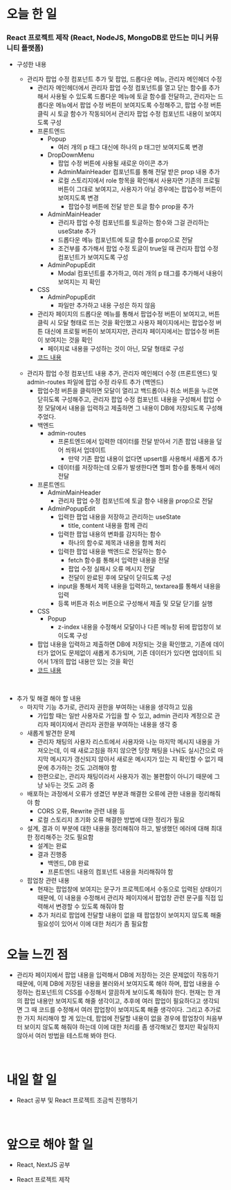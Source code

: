 # 오늘 한 일

### React 프로젝트 제작 (React, NodeJS, MongoDB로 만드는 미니 커뮤니티 플랫폼)

- 구성한 내용

  - 관리자 팝업 수정 컴포넌트 추가 및 팝업, 드롭다운 메뉴, 관리자 메인헤더 수정
    - 관리자 메인헤더에서 관리자 팝업 수정 컴포넌트를 열고 닫는 함수를 추가해서 사용될 수 있도록 드롭다운 메뉴에 토글 함수를 전달하고, 관리자는 드롭다운 메뉴에서 팝업 수정 버튼이 보여지도록 수정해주고, 팝업 수정 버튼 클릭 시 토글 함수가 작동되어서 관리자 팝업 수정 컴포넌트 내용이 보여지도록 구성
    - 프론트엔드
      - Popup
        - 여러 개의 p 태그 대신에 하나의 p 태그만 보여지도록 변경
      - DropDownMenu
        - 팝업 수정 버튼에 사용될 새로운 아이콘 추가
        - AdminMainHeader 컴포넌트를 통해 전달 받은 prop 내용 추가
        - 로컬 스토리지에서 role 항목을 확인해서 사용자면 기존의 프로필 버튼이 그대로 보여지고, 사용자가 아닐 경우에는 팝업수정 버튼이 보여지도록 변경
          - 팝업수정 버튼에 전달 받은 토글 함수 prop을 추가
      - AdminMainHeader
        - 관리자 팝업 수정 컴포넌트를 토글하는 함수와 그걸 관리하는 useState 추가
        - 드롭다운 메뉴 컴포넌트에 토글 함수를 prop으로 전달
        - 조건부를 추가해서 팝업 수정 토글이 true일 때 관리자 팝업 수정 컴포넌트가 보여지도록 구성
      - AdminPopupEdit
        - Modal 컴포넌트를 추가하고, 여러 개의 p 태그를 추가해서 내용이 보여지는 지 확인
    - CSS
      - AdminPopupEdit
        - 파일만 추가하고 내용 구성은 하지 않음
    - 관리자 페이지의 드롭다운 메뉴를 통해서 팝업수정 버튼이 보여지고, 버튼 클릭 시 모달 형태로 뜨는 것을 확인했고 사용자 페이지에서는 팝업수정 버튼 대신에 프로필 버튼이 보여지지만, 관리자 페이지에서는 팝업수정 버튼이 보여지는 것을 확인
      - 페이지로 내용을 구성하는 것이 아닌, 모달 형태로 구성
    - [코드 내용](https://github.com/jeongsangtae/mini-community-platform/commit/851c6ab37503686044a9891e396d7ee9d13019c0)

  <br />

  - 관리자 팝업 수정 컴포넌트 내용 추가, 관리자 메인헤더 수정 (프론트엔드) 및 admin-routes 파일에 팝업 수정 라우트 추가 (백엔드)
    - 팝업수정 버튼을 클릭하면 모달이 열리고 백드롭이나 취소 버튼을 누르면 닫히도록 구성해주고, 관리자 팝업 수정 컴포넌트 내용을 구성해서 팝업 수정 모달에서 내용을 입력하고 제출하면 그 내용이 DB에 저장되도록 구성해주었다.
    - 백엔드
      - admin-routes
        - 프론트엔드에서 입력한 데이터를 전달 받아서 기존 팝업 내용을 덮어 씌워서 업데이트
          - 만약 기존 팝업 내용이 없다면 upsert를 사용해서 새롭게 추가
        - 데이터를 저장하는데 오류가 발생한다면 헬퍼 함수를 통해서 에러 전달
    - 프론트엔드
      - AdminMainHeader
        - 관리자 팝업 수정 컴포넌트에 토글 함수 내용을 prop으로 전달
      - AdminPopupEdit
        - 입력한 팝업 내용을 저장하고 관리하는 useState
          - title, content 내용을 함께 관리
        - 입력한 팝업 내용의 변화를 감지하는 함수
          - 하나의 함수로 제목과 내용을 함께 처리
        - 입력한 팝업 내용을 백엔드로 전달하는 함수
          - fetch 함수를 통해서 입력한 내용을 전달
          - 팝업 수정 실패시 오류 메시지 전달
          - 전달이 완료된 후에 모달이 닫히도록 구성
        - input을 통해서 제목 내용을 입력하고, textarea를 통해서 내용을 입력
        - 등록 버튼과 취소 버튼으로 구성해서 제출 및 모달 닫기를 실행
    - CSS
      - Popup
        - z-index 내용을 수정해서 모달이나 다른 메뉴창 뒤에 팝업창이 보이도록 구성
    - 팝업 내용을 입력하고 제출하면 DB에 저장되는 것을 확인했고, 기존에 데이터가 없어도 문제없이 새롭게 추가되며, 기존 데이터가 있다면 업데이트 되어서 1개의 팝업 내용만 있는 것을 확인
    - [코드 내용](https://github.com/jeongsangtae/mini-community-platform/commit/35ddea2be5d8cbdd5c8275840d1d405d30644e0e)

<br />

- 추가 및 해결 해야 할 내용
  - 마지막 기능 추가로, 관리자 권한을 부여하는 내용을 생각하고 있음
    - 가입할 때는 일반 사용자로 가입을 할 수 있고, admin 관리자 계정으로 관리자 페이지에서 관리자 권한을 부여하는 내용을 생각 중
  - 새롭게 발견한 문제
    - 관리자 채팅의 사용자 리스트에서 사용자와 나눈 마지막 메시지 내용을 가져오는데, 이 때 새로고침을 하지 않으면 당장 채팅을 나눠도 실시간으로 마지막 메시지가 갱신되지 않아서 새로운 메시지가 있는 지 확인할 수 없기 때문에 추가하는 것도 고려해야 함
    - 한편으로는, 관리자 채팅이라서 사용자가 겪는 불편함이 아니기 때문에 그냥 놔두는 것도 고려 중
  - 배포하는 과정에서 오류가 생겼던 부분과 해결한 오류에 관한 내용을 정리해줘야 함
    - CORS 오류, Rewrite 관련 내용 등
    - 로컬 스토리지 초기화 오류 해결한 방법에 대한 정리가 필요
  - 설계, 결과 이 부분에 대한 내용을 정리해줘야 하고, 발생했던 에러에 대해 최대한 정리해주는 것도 필요함
    - 설계는 완료
    - 결과 진행중
      - 백엔드, DB 완료
      - 프론트엔드 내용의 컴포넌트 내용을 처리해줘야 함
  - 팝업창 관련 내용
    - 현재는 팝업창에 보여지는 문구가 프로젝트에서 수동으로 입력된 상태이기 때문에, 이 내용을 수정해서 관리자 페이지에서 팝업창 관련 문구를 직접 입력해서 변경할 수 있도록 해줘야 함
    - 추가 처리로 팝업에 전달할 내용이 없을 때 팝업창이 보여지지 않도록 해줄 필요성이 있어서 이에 대한 처리가 좀 필요함

# 오늘 느낀 점

- 관리자 페이지에서 팝업 내용을 입력해서 DB에 저장하는 것은 문제없이 작동하기 때문에, 이제 DB에 저장된 내용을 불러와서 보여지도록 해야 하며, 팝업 내용을 수정하는 컴포넌트의 CSS를 수정해서 깔끔하게 보이도록 해줘야 한다. 현재는 한 개의 팝업 내용만 보여지도록 해줄 생각이고, 추후에 여러 팝업이 필요하다고 생각되면 그 때 코드를 수정해서 여러 팝업창이 보여지도록 해줄 생각이다. 그리고 추가로 한 가지 처리해야 할 게 있는데, 팝업에 전달할 내용이 없을 경우에 팝업창이 처음부터 보이지 않도록 해줘야 하는데 이에 대한 처리를 좀 생각해보긴 했지만 확실하지 않아서 여러 방법을 테스트해 봐야 한다.

<br />

# 내일 할 일

- React 공부 및 React 프로젝트 조금씩 진행하기

<br />

# 앞으로 해야 할 일

- React, NextJS 공부

- React 프로젝트 제작
